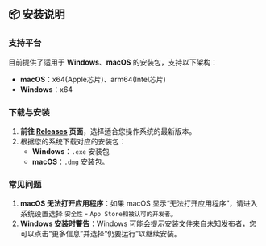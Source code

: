 
## 📦 安装说明

### 支持平台
目前提供了适用于 **Windows**、**macOS** 的安装包，支持以下架构：
- **macOS**：x64(Apple芯片)、arm64(Intel芯片)
- **Windows**：x64

### 下载与安装
1. **前往 [Releases](https://github.com/picasuo/mc-release/releases) 页面**，选择适合您操作系统的最新版本。
2. 根据您的系统下载对应的安装包：
   - **Windows**：`.exe` 安装包
   - **macOS**：`.dmg` 安装包。

### 常见问题
1. **macOS 无法打开应用程序**：如果 macOS 显示“无法打开应用程序”，请进入系统设置选择 `安全性` - `App Store和被认可的开发者`。
2. **Windows 安装时警告**：Windows 可能会提示安装文件来自未知发布者，您可以点击“更多信息”并选择“仍要运行”以继续安装。
